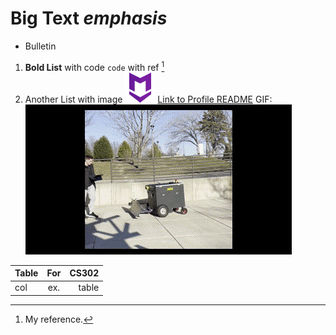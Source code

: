 # Big Text  *emphasis*


* Bulletin
1. **Bold List** with code  `code` with ref [^1]
2. Another List with image 
![alt text](https://github.com/adam-p/markdown-here/raw/master/src/common/images/icon48.png "Logo Title Text 1")
[Link to Profile README](https://github.com/CJdev99/CJdev99/blob/main/README.md) GIF: ![](https://github.com/CJdev99/Autonomous_Snowplow_2023/blob/main/robot_gif.gif) 

| Table        | For           | CS302  |
| ------------- |:-------------:| -----:|
| col      | ex. | table |

[^1]: My reference.
